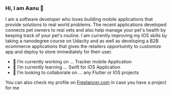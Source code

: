### Hi, I am Aanu 👋

I am a software developer who loves building mobile applications that provide solutions to real world problems. The recent applications developed connects pet owners to real vets and also help manage your pet's health by keeping track of your pet's routine. I am currently improving my IOS skills by taking a nanodegree course on Udacity and as well as developing a B2B ecommerce applications that gives the retailers opportuinity to customize app and deploy to store immediately for their user.


- 🔭 I’m currently working on ... Tracker mobile Application
- 🌱 I’m currently learning ... Swift for IOS Application
- 👯 I’m looking to collaborate on ... any Flutter or IOS projects

You can also check my profile on [Freelancer.com](https://www.freelancer.com/u/olakunleaanu) in case you have a project for me

